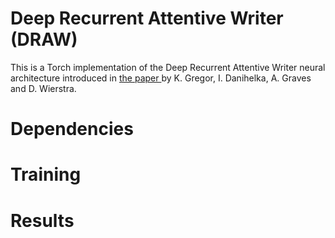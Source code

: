 
# Deep Recurrent Attentive Writer (DRAW)
  This is a Torch implementation of the Deep Recurrent Attentive Writer neural architecture introduced in
  [the paper ](https://arxiv.org/abs/1502.04623)
  by K. Gregor, I. Danihelka, A. Graves and D. Wierstra.

# Dependencies

# Training

# Results
